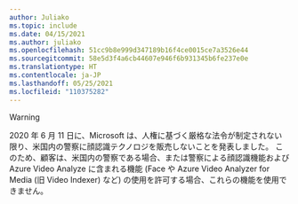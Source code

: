 ```yaml
---
author: Juliako
ms.topic: include
ms.date: 04/15/2021
ms.author: juliako
ms.openlocfilehash: 51cc9b8e999d347189b16f4ce0015ce7a3526e44
ms.sourcegitcommit: 58e5d3f4a6cb44607e946f6b931345b6fe237e0e
ms.translationtype: HT
ms.contentlocale: ja-JP
ms.lasthandoff: 05/25/2021
ms.locfileid: "110375282"
---
```

> [!Warning]
> 2020 年 6 月 11 日に、Microsoft は、人権に基づく厳格な法令が制定されない限り、米国内の警察に顔認識テクノロジを販売しないことを発表しました。 このため、顧客は、米国内の警察である場合、または警察による顔認識機能および Azure Video Analyze に含まれる機能 (Face や Azure Video Analyzer for Media (旧 Video Indexer) など) の使用を許可する場合、これらの機能を使用できません。
